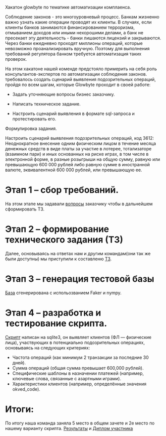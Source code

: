 Хакатон glowbyte по тематике автоматизации комплаенса.

Соблюдение законов - это многоуровневый процесс. Банкам жизненно важно узнать какие
операции проводят их клиенты. В случаях, если клиенты банков занимаются финансированием
терроризма, отмыванием доходов или иными нехорошими делами, а банк не пресекает эту
деятельность - банки лишаются лицензий и закрываются.
Через банки ежедневно проходят миллионы операций, которые невозможно проанализировать
вручную. Поэтому для выполнения требований регулятора банком требуется автоматизация таких
проверок.

На этом хакатоне нашей коменде предстояло примерить на себя роль консультантов-экспертов по автоматизации
соблюдения законов. требовалось создать сценарий выявления подозрительных операций, пройдя
по всем шагам, которые Glowbyte проходит в своей работе: 

- Задать уточняющие вопросы бизнес заказчику.

- Написать техническое задание.

- Настроить сценарий выявления в формате sql-запроса и протестировать его.



Формулировка задания.

Настроить сценарий выявления подозрительных операций, код 3612:
Неоднократное внесение одним физическим лицом в течение месяца денежных средств в виде
платы за участие в лотерее, тотализаторе (взаимном пари) и иных основанных на риске играх, в
том числе в электронной форме, в разные розыгрыши на общую сумму, равную или
превышающую 600 000 рублей либо равную сумме в иностранной валюте, эквивалентной 600 000
рублей, или превышающую ее.


# Этап 1 – сбор требований.

На этом этапе мы задавали [вопросы](https://docs.google.com/spreadsheets/d/1tSYBUCYJjk7JT8kDQGpvvVrHPp0aSHZs/edit?usp=sharing&ouid=118407271772589097688&rtpof=true&sd=true) заказчику чтобы в дальнейшем сформировать ТЗ.



# Этап 2 – формирование технического задания (ТЗ)

Далее, основываясь на ответах нам и другим командам(они так же были доступны) мы приступили к составленю [ТЗ](https://github.com/Myxosan/Portfolio/blob/main/GlowByte/ТЗ%20для%20скрипта.pdf).



# Этап 3 – генерация тестовой базы

[База](https://github.com/Myxosan/Portfolio/blob/main/GlowByte/Генерация%20базы.ipynb) сгенерирована с испольозванием Faker и nympy.



# Этап 4 – разработка и тестирование скрипта.

[Скрипт](https://github.com/Myxosan/Portfolio/blob/main/GlowByte/Скрипт.ipynb) написан на sqlite3, он выявляет клиентов (ФЛ — физические лица), участвующих в потенциально подозрительных операциях, основываясь на следующих критериях:

- Частота операций (как минимум 2 транзакции за последние 30 дней).
- Сумма операций (общая сумма превышает 600,000 рублей).
- Специфические шаблоны в назначении платежей (например, ключевые слова, связанные с азартными играми).
- Характеристики клиентов (например, определённые значения okved_code).


# Итоги:
По итогу наша команда заняла 5 место в общем зачете и 2е место по нашему варианту скрипта. [Результаты](https://github.com/Myxosan/Portfolio/blob/main/GlowByte/результаты.jpg) и [Диплом участника](https://github.com/Myxosan/Portfolio/blob/main/GlowByte/Быстров%20Дмитрий.pdf)
